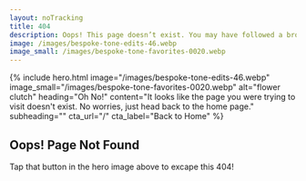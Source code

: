 ```yaml
---
layout: noTracking
title: 404
description: Oops! This page doesn’t exist. You may have followed a broken link or mistyped the URL. Let’s get you back on track to the right part of the site.
image: /images/bespoke-tone-edits-46.webp
image_small: /images/bespoke-tone-favorites-0020.webp
---
```

{% include hero.html
  image="/images/bespoke-tone-edits-46.webp"
  image_small="/images/bespoke-tone-favorites-0020.webp"
  alt="flower clutch"
  heading="Oh No!"
  content="It looks like the page you were trying to visit doesn't exist. No worries, just head back to the home page."
  subheading=""
  cta_url="/" 
  cta_label="Back to Home"
%}
<section class="section">
  <h2>Oops! Page Not Found</h2>
  <p>Tap that button in the hero image above to excape this 404!</p>
</section>